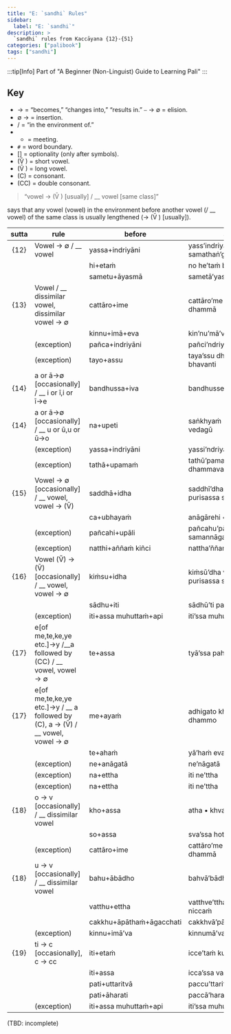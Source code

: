 ```yaml
---
title: "E: `sandhi` Rules"
sidebar:
  label: "E: `sandhi`"
description: >
  `sandhi` rules from Kaccāyana {12}-{51}
categories: ["palibook"]
tags: ["sandhi"]
---
```


:::tip[Info]
Part of "A Beginner (Non-Linguist) Guide to Learning Pali"
:::

## Key

* → = “becomes,” “changes into,” “results in.” ⎯ → ∅ = elision.
* ∅ → = insertion.
* / = “in the environment of.”
* + = meeting.
* `#` = word boundary.
* [] = optionality (only after symbols).
* (V̆ ) = short vowel.
* (V̄ ) = long vowel.
* (C) = consonant.
* (CC) = double consonant.

> “vowel → (V̄ ) [usually] / __ vowel [same class]”

says that any vowel (vowel) in the environment before another vowel (/ __ vowel) of the same class is usually lengthened (→ (V̄ ) [usually]).

| sutta | rule | before | after |
| :-: | --- | --- | --- |
| {12} | Vowel → ∅ / __ vowel | yassa+indriyāni | yass’indriyāni samathaṅ’gatāni |
| | | hi+etaṁ | no he’taṁ bhante |
| | | sametu+āyasmā | sametā’yasmā saṁghena |
| {13} | Vowel / __ dissimilar vowel, dissimilar vowel → ∅ | cattāro+ime | cattāro’me bhikkhave dhammā |
| | | kinnu+imā+eva | kinʼnu’mā’va samaṇiyo |
| | (exception) | pañca+indriyāni | pañci’ndriyāni |
| | (exception) | tayo+assu | taya’ssu dhammā jahitā bhavanti |
| {14} | a or ā→∅ [occasionally] / __ i or ī,i or ī→e | bandhussa+iva | bandhusse’va samāgamo |
| {14} | a or ā→∅ [occasionally] / __ u or ū,u or ū→o | na+upeti | saṅkhyaṁ • no’peti vedagū |
| | (exception) | yassa+indriyāni | yassi’ndriyāni |
| | (exception) | tathā+upamaṁ | tathū’pamaṁ dhammavaraṁ adesayi |
| {15} | Vowel → ∅ [occasionally] / __ vowel, vowel → (V̄) | saddhā+idha | saddhī’dha vittaṁ purisassa seṭṭhaṁ |
| | | ca+ubhayaṁ | anāgārehi •cū’bhayaṁ |
| | (exception) | pañcahi+upāli | pañcahu’pāli aṅgehi samannāgato |
| | (exception) | natthi+aññaṁ kiñci | nattha’ññaṁ kiñci |
| {16} | Vowel (V̆) → (V̄) [occasionally] / __ vowel, vowel → ∅ | kiṁsu+idha | kiṁsū’dha vittaṁ purisassa seṭṭhaṁ |
| | | sādhu+iti | sādhū’ti paṭissuṇitvā |
| | (exception) | iti+assa muhuttaṁ+api | iti’ssa muhuttam’pi |
| {17} | e[of me,te,ke,ye etc.]→y /__a followed by (CC) / __ vowel, vowel → ∅ | te+assa | tyā’ssa pahīnā honti |
| {17} | e[of me,te,ke,ye etc.]→y / __ a followed by (C), a → (V̄) / __ vowel, vowel → ∅ | me+ayaṁ | adhigato kho • myā’yaṁ dhammo |
| | | te+ahaṁ | yā’haṁ evaṁ vadeyyaṁ |
| | (exception) | ne+anāgatā | ne’nāgatā |
| | (exception) | na+ettha | iti ne’ttha |
| | (exception) | na+ettha | iti ne’ttha |
| {18} | o → v [occasionally] / __ dissimilar vowel | kho+assa | atha • khva’ssa |
| | | so+assa | sva’ssa hoti |
| | (exception) | cattāro+ime  | cattāro’me bhikkhave dhammā |
| {18} | u → v [occasionally] / __ dissimilar vowel | bahu+ābādho | bahvā’bādho |
| | | vatthu+ettha | vatthve’ttha vihitaṁ niccaṁ |
| | | cakkhu+āpāthaṁ+āgacchati | cakkhvā’pātha’māgacchati |
| | (exception) | kinnu+imā’va | kinnumā’va samaṇiyo |
| {19} | ti → c [occasionally], c → cc | iti+etaṁ | icce’taṁ kusalaṁ |
| | | iti+assa | icca’ssa vacanīyaṁ |
| | | pati+uttaritvā | paccu’ttaritvā |
| | | pati+āharati | paccā’harati |
| | (exception) | iti+assa muhuttaṁ+api | iti’ssa muhuttam’pi |

(TBD: incomplete)
